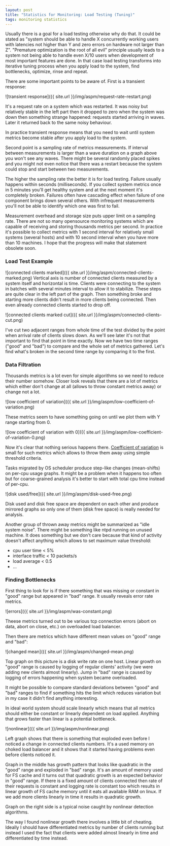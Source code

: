```yaml
---
layout: post
title: "Statistics for Monitoring: Load Testing (Tuning)"
tags: monitoring statistics
---
```


Usually there is a goal for a load testing otherwise why do that. It could be stated as "system should be able to handle X concurrently working users with latencies not higher than Y and zero errors on hardware not larger than Z". "Premature optimization is the root of all evil" principle usually leads to a system not being able to handle even X/10 users when development of most important features are done. In that case load testing transforms into iterative tuning process when you apply load to the system, find bottlenecks, optimize, rinse and repeat.

There are some important points to be aware of. First is a transient response:

![transient response]({{ site.url }}/img/aspm/request-rate-restart.png)

It's a request rate on a system which was restarted. It was noisy but relatively stable in the left part then it dropped to zero when the system was down then something strange happened: requests started arriving in waves. Later it returned back to the same noisy behaviour.

In practice transient response means that you need to wait until system metrics become stable after you apply load to the system.

Second point is a sampling rate of metrics measurements. If interval between measurements is larger than a wave duration on a graph above you won't see any waves. There might be several randomly placed spikes and you might not even notice that there was a restart because the system could stop and start between two measurements.

The higher the sampling rate the better it is for load testing. Failure usually happens within seconds (milliseconds). If you collect system metrics once in 5 minutes you'll get healthy system and at the next moment it's completely broken. Failures often have cascading effect when failure of one component brings down several others. With infrequent measurements you'll not be able to identify which one was first to fail.

Measurement overhead and storage size puts upper limit on a sampling rate. There are not so many opensource monitoring systems which are capable of receiving and storing thousands metrics per second. In practice it's possible to collect metrics with 1 second interval for relatively small systems (several hosts) and with 10 second interval when you have more than 10 machines. I hope that the progress will make that statement obsolete soon.

### Load Test Example

![connected clients marked]({{ site.url }}/img/aspm/connected-clients-marked.png)
Vertical axis is number of connected clients measured by a system itself and horizontal is time. Clients were connecting to the system in batches with several minutes interval to allow it to stabilize. These steps are quite clear in the left part of the graph. Then something broke and starting more clients didn't result in more clients being connected. Then even already connected clients started to drop off.

![connected clients marked cut]({{ site.url }}/img/aspm/connected-clients-cut.png)

I've cut two adjacent ranges from whole time of the test divided by the point when arrival rate of clients slows down. As we'll see later it's not that important to find that point in time exactly. Now we have two time ranges ("good" and "bad") to compare and the whole set of metrics gathered. Let's find what's broken in the second time range by comparing it to the first.

### Data Filtration

Thousands metrics is a lot even for simple algorithms so we need to reduce their number somehow. Closer look reveals that there are a lot of metrics which either don't change at all (allows to throw constant metrics away) or change not a lot.

![low coefficient of variation]({{ site.url }}/img/aspm/low-coefficient-of-variation.png)

These metrics seem to have something going on until we plot them with Y range starting from 0.

![low coefficient of variation with 0]({{ site.url }}/img/aspm/low-coefficient-of-variation-0.png)

Now it's clear that nothing serious happens there. [Coefficient of variation](http://en.wikipedia.org/wiki/Coefficient_of_variation) is small for such metrics which allows to throw them away using simple threshold criteria.

Tasks migrated by OS scheduler produce step-like changes (mean-shifts) on per-cpu usage graphs. It might be a problem when it happens too often but for coarse-grained analysis it's better to start with total cpu time instead of per-cpu.

![disk used/free]({{ site.url }}/img/aspm/disk-used-free.png)

Disk used and disk free space are dependent on each other and produce mirrored graphs so only one of them (disk free space) is really needed for analysis.

Another group of thrown away metrics might be summarized as "idle system noise". There might be something like ntpd running on unused machine. It does something but we don't care because that kind of activity doesn't affect anything which allows to set maximum value threshold:

* cpu user time < 5%
* interface traffic < 10 packets/s
* load average < 0.5
* ...


### Finding Bottlenecks

First thing to look for is if there something that was missing or constant in "good" range but appeared in "bad" range. It usually reveals error rate metrics.

![errors]({{ site.url }}/img/aspm/was-constant.png)

Theese metrics turned out to be various tcp connection errors (abort on data, abort on close, etc.) on overloaded load balancer.

Then there are metrics which have different mean values on "good" range and "bad":

![changed mean]({{ site.url }}/img/aspm/changed-mean.png)

Top graph on this picture is a disk write rate on one host. Linear growth on "good" range is caused by logging of regular clients' activity (we were adding new clients almost linearly). Jump in "bad" range is caused by logging of errors happening when system became overloaded.

It might be possible to compare standard deviations between "good" and "bad" ranges to find if something hits the limit which reduces variation but in my case it didn't find anything interesting.

In ideal world system should scale linearly which means that all metrics should either be constant or linearly dependent on load applied. Anything that grows faster than linear is a potential bottleneck.

![nonlinear]({{ site.url }}/img/aspm/nonlinear.png)

Left graph shows that there is something that exploded even before I noticed a change in connected clients numbers. It's a used memory on choked load balancer and it shows that it started having problems even before clients noticed it.

Graph in the middle has growth pattern that looks like quadratic in the "good" range and exploded in "bad" range. It's an amount of memory used for FS cache and it turns out that quadratic growth is an expected behavior in "good" range. If there is a fixed amount of clients connected then rate of their requests is constant and logging rate is constant too which results in linear growth of FS cache memory until it eats all available RAM on linux. If we add more clients linearly in time it results in quadratic growth.

Graph on the right side is a typical noise caught by nonlinear detection algorithms.

The way I found nonlinear growth there involves a little bit of cheating. Ideally I should have differentiated metrics by number of clients running but instead I used the fact that clients were added almost linearly in time and differentiated by time instead.

